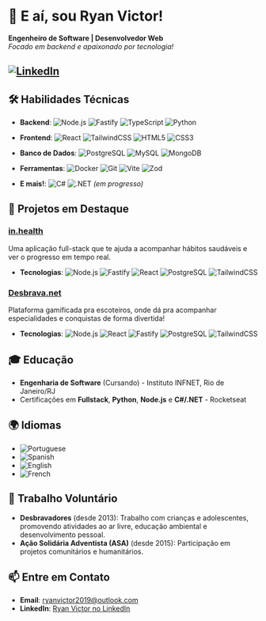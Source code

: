 # 👋 E aí, sou Ryan Victor!

**Engenheiro de Software | Desenvolvedor Web**  
_Focado em backend e apaixonado por tecnologia!_

[![LinkedIn](https://img.shields.io/badge/LinkedIn-blue?style=for-the-badge&logo=linkedin)](https://www.linkedin.com/in/ryanvictor)  
---

## 🛠️ **Habilidades Técnicas**

- **Backend**: ![Node.js](https://img.shields.io/badge/Node.js-43853D?style=for-the-badge&logo=node.js&logoColor=white) 
  ![Fastify](https://img.shields.io/badge/fastify-202020?style=for-the-badge&logo=fastify&logoColor=white) 
  ![TypeScript](https://img.shields.io/badge/TypeScript-007ACC?style=for-the-badge&logo=typescript&logoColor=white) 
  ![Python](https://img.shields.io/badge/Python-FFD43B?style=for-the-badge&logo=python&logoColor=blue)

- **Frontend**: ![React](https://img.shields.io/badge/React-20232A?style=for-the-badge&logo=react&logoColor=61DAFB) 
  ![TailwindCSS](https://img.shields.io/badge/Tailwind_CSS-38B2AC?style=for-the-badge&logo=tailwind-css&logoColor=white) 
  ![HTML5](https://img.shields.io/badge/HTML5-E34F26?style=for-the-badge&logo=html5&logoColor=white) 
  ![CSS3](https://img.shields.io/badge/CSS3-1572B6?style=for-the-badge&logo=css3&logoColor=white)

- **Banco de Dados**: ![PostgreSQL](https://img.shields.io/badge/PostgreSQL-316192?style=for-the-badge&logo=postgresql&logoColor=white)
  ![MySQL](https://img.shields.io/badge/MySQL-4479A1?style=for-the-badge&logo=mysql&logoColor=white)
  ![MongoDB](https://img.shields.io/badge/MongoDB-47A248?style=for-the-badge&logo=mongodb&logoColor=white)

- **Ferramentas**: ![Docker](https://img.shields.io/badge/Docker-2496ED?style=for-the-badge&logo=docker&logoColor=white)
  ![Git](https://img.shields.io/badge/Git-F05032?style=for-the-badge&logo=git&logoColor=white)
  ![Vite](https://img.shields.io/badge/Vite-646CFF?style=for-the-badge&logo=vite&logoColor=white)
  ![Zod](https://img.shields.io/badge/Zod-20232A?style=for-the-badge&logo=typescript&logoColor=white)

- **E mais!**: ![C#](https://img.shields.io/badge/C%23-239120?style=for-the-badge&logo=c-sharp&logoColor=white)
  ![.NET](https://img.shields.io/badge/.NET-512BD4?style=for-the-badge&logo=.net&logoColor=white) *(em progresso)*

## 🚀 **Projetos em Destaque**

### [in.health](https://github.com/ryanzinhim/in.health)
Uma aplicação full-stack que te ajuda a acompanhar hábitos saudáveis e ver o progresso em tempo real.  
- **Tecnologias**: ![Node.js](https://img.shields.io/badge/Node.js-43853D?style=for-the-badge&logo=node.js&logoColor=white) ![Fastify](https://img.shields.io/badge/fastify-202020?style=for-the-badge&logo=fastify&logoColor=white) ![React](https://img.shields.io/badge/React-20232A?style=for-the-badge&logo=react&logoColor=61DAFB) ![PostgreSQL](https://img.shields.io/badge/PostgreSQL-316192?style=for-the-badge&logo=postgresql&logoColor=white) ![TailwindCSS](https://img.shields.io/badge/Tailwind_CSS-38B2AC?style=for-the-badge&logo=tailwind-css&logoColor=white)

### [Desbrava.net](https://github.com/ryanzinhim/desbrava.net)
Plataforma gamificada pra escoteiros, onde dá pra acompanhar especialidades e conquistas de forma divertida!  
- **Tecnologias**: ![Node.js](https://img.shields.io/badge/Node.js-43853D?style=for-the-badge&logo=node.js&logoColor=white) ![React](https://img.shields.io/badge/React-20232A?style=for-the-badge&logo=react&logoColor=61DAFB) ![Fastify](https://img.shields.io/badge/fastify-202020?style=for-the-badge&logo=fastify&logoColor=white) ![PostgreSQL](https://img.shields.io/badge/PostgreSQL-316192?style=for-the-badge&logo=postgresql&logoColor=white) ![TailwindCSS](https://img.shields.io/badge/Tailwind_CSS-38B2AC?style=for-the-badge&logo=tailwind-css&logoColor=white)

## 🎓 **Educação**

- **Engenharia de Software** (Cursando) - Instituto INFNET, Rio de Janeiro/RJ
- Certificações em **Fullstack**, **Python**, **Node.js** e **C#/.NET** - Rocketseat

## 🌍 **Idiomas**

- ![Portuguese](https://img.shields.io/badge/Portuguese-Native-green?style=for-the-badge)
- ![Spanish](https://img.shields.io/badge/Spanish-Fluent-yellow?style=for-the-badge)
- ![English](https://img.shields.io/badge/English-Advanced-blue?style=for-the-badge)
- ![French](https://img.shields.io/badge/French-Basic-red?style=for-the-badge)

## 🤝 **Trabalho Voluntário**

- **Desbravadores** (desde 2013): Trabalho com crianças e adolescentes, promovendo atividades ao ar livre, educação ambiental e desenvolvimento pessoal.
- **Ação Solidária Adventista (ASA)** (desde 2015): Participação em projetos comunitários e humanitários.

## 📫 **Entre em Contato**

- **Email**: [ryanvictor2019@outlook.com](mailto:ryanvictor2019@outlook.com)
- **LinkedIn**: [Ryan Victor no LinkedIn](https://www.linkedin.com/in/ryanvictor)


